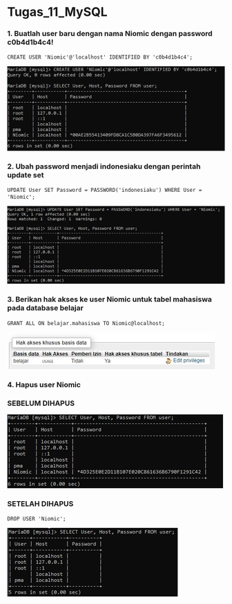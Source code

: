 # Tugas_11_MySQL

### 1. Buatlah user baru dengan nama Niomic dengan password c0b4d1b4c4!
```mysql
CREATE USER 'Niomic'@'localhost' IDENTIFIED BY 'c0b4d1b4c4';
```

![Nomor1](Nomor1.PNG)

### 2. Ubah password menjadi indonesiaku dengan perintah update set
```mysql
UPDATE User SET Password = PASSWORD('indonesiaku') WHERE User = 'Niomic';
```

![Nomor2](Nomor2.PNG)

### 3. Berikan hak akses ke user Niomic untuk tabel mahasiswa pada database belajar
```mysql
GRANT ALL ON belajar.mahasiswa TO Niomic@localhost;
```

![Nomor3](Nomor3.PNG)

### 4. Hapus user Niomic
###   SEBELUM DIHAPUS
![Nomor4Before](Nomor4Before.PNG)

###   SETELAH DIHAPUS
```mysql
DROP USER 'Niomic';
```

![Nomor4](Nomor4.PNG)
